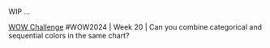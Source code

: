 WIP ... 

[WOW Challenge](https://workout-wednesday.com/2024w20tab/) #WOW2024 | Week 20 | Can you combine categorical and sequential colors in the same chart?
